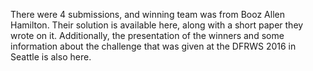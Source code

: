 There were 4 submissions, and winning team was from Booz Allen Hamilton.  Their solution is available here, along with a short paper they wrote on it.  Additionally, the presentation of the winners and some information about the challenge that was given at the DFRWS 2016 in Seattle is also here.
